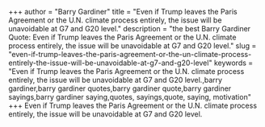 +++
author = "Barry Gardiner"
title = "Even if Trump leaves the Paris Agreement or the U.N. climate process entirely, the issue will be unavoidable at G7 and G20 level."
description = "the best Barry Gardiner Quote: Even if Trump leaves the Paris Agreement or the U.N. climate process entirely, the issue will be unavoidable at G7 and G20 level."
slug = "even-if-trump-leaves-the-paris-agreement-or-the-un-climate-process-entirely-the-issue-will-be-unavoidable-at-g7-and-g20-level"
keywords = "Even if Trump leaves the Paris Agreement or the U.N. climate process entirely, the issue will be unavoidable at G7 and G20 level.,barry gardiner,barry gardiner quotes,barry gardiner quote,barry gardiner sayings,barry gardiner saying,quotes, sayings,quote, saying, motivation"
+++
Even if Trump leaves the Paris Agreement or the U.N. climate process entirely, the issue will be unavoidable at G7 and G20 level.
